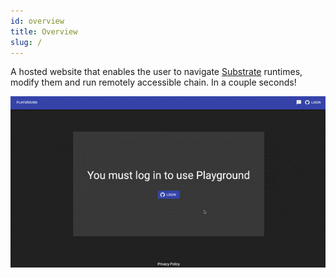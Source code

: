 ```yaml
---
id: overview
title: Overview
slug: /
---
```


A hosted website that enables the user to navigate [Substrate](https://github.com/paritytech/substrate) runtimes, modify them and run remotely accessible chain. In a couple seconds!

<p align="center">
  <img width="600" src="demo.gif" alt="Playground demo" />
</p>